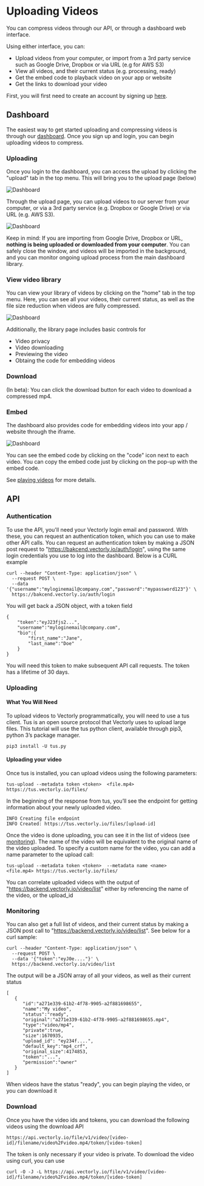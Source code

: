 # Uploading Videos

You can compress videos through our API, or through a dashboard web interface. 

Using either interface, you can:

* Upload videos from your computer, or import from a 3rd party service such as Google Drive, Dropbox or via URL (e.g for AWS S3)
* View all videos, and their current status (e.g. processing, ready)
* Get the embed code to playback video on your app or website
* Get the links to download your video

First, you will first need to create an account by signing up [here](https://vectorly.io/signup).


## Dashboard

The easiest way to get started uploading and compressing videos is through our [dashboard](https://dashboard.vectorly.io). Once you sign up and login, you can begin uploading videos to compress.

### Uploading

Once you login to the dashboard, you can access the upload by clicking the "upload" tab in the top menu. This will bring you to the upload page (below)

![Dashboard](img/platform-example-2.png)

Through the upload page, you can upload videos to our server from your computer, or via a 3rd party service (e.g. Dropbox or Google Drive) or via URL (e.g. AWS S3).


![Dashboard](img/platform-example-3.png)


Keep in mind: If you are importing from Google Drive, Dropbox or URL, **nothing is being uploaded or downloaded from your computer**. You can safely close the window, and videos will be imported in the background, and you can monitor ongoing upload process from the main dashboard library.

### View video library

You can view your library of videos by clicking on the "home" tab in the top menu. Here, you can see all your videos, their current status, as well as the file size reduction when videos are fully compressed. 

![Dashboard](img/platform-example.png)

Additionally, the library page includes basic controls for

* Video privacy
* Video downloading
* Previewing the video
* Obtaing the code for embedding videos


### Download

(In beta): You can click the download button for each video to download a compressed mp4.

### Embed

The dashboard also provides code for embedding videos into your app / website through the iframe. 

![Dashboard](img/embed.png)

You can see the embed code by clicking on the "code" icon next to each video. You can copy the embed code just by clicking on the pop-up with the embed code.

See [playing videos](playing.md) for more details.





## API 


### Authentication

To use the API, you'll need your Vectorly login email and password. With these, you can request an authentication token, which you can use to make other API calls. You can request an authentication token by making a JSON post request to "https://bakcend.vectorly.io/auth/login", using the same login credentials you use to log into the dashboard. Below is a CURL example

    curl --header "Content-Type: application/json" \
      --request POST \
      --data '{"username":"myloginemail@company.com","password":"mypassword123"}' \
      https://bakcend.vectorly.io/auth/login

You will get back a JSON object, with a token field

    {
        "token":"eyJ23fjs2...",
        "username":"myloginemail@company.com",
        "bio":{
            "first_name":"Jane",
            "last_name":"Doe"
        }
    }

You will need this token to make subsequent API call requests. The token has a lifetime of 30 days.

###  Uploading

#### What You Will Need

To upload videos to Vectorly programmatically,  you will need to use a tus client. Tus is an open source protocol that Vectorly uses to upload large files. This tutorial will use the tus python client, available through pip3, python 3’s package manager.

    pip3 install -U tus.py
    
    
#### Uploading your video

Once tus is installed, you can upload videos using the following parameters:

    tus-upload --metadata token <token>  <file.mp4> https://tus.vectorly.io/files/
    
    
In the beginning of the response from tus, you’ll see the endpoint for getting information about your newly uploaded video.

    INFO Creating file endpoint
    INFO Created: https://tus.vectorly.io/files/[upload-id]
        
Once the video is done uploading, you can see it in the list of videos (see [monitoring](#monitoring)). The name of the video will be equivalent to the original name of the video uploaded. To specify a custom name for the video, you can add a name parameter to the upload call:


    tus-upload --metadata token <token>  --metadata name <name>  <file.mp4> https://tus.vectorly.io/files/

You can correlate uploaded videos with the output of "https://backend.vectorly.io/video/list" either by referencing the name of the video, or the upload_id

### Monitoring

You can also get a full list of videos, and their current status by making a JSON post call to "https://backend.vectorly.io/video/list". See below for a curl sample:

    curl --header "Content-Type: application/json" \
      --request POST \
      --data '{"token":"eyJ0e...."}' \
      https://backend.vectorly.io/video/list
    
The output will be a JSON array of all your videos, as well as their current status 


    [
       {
          "id":"a271e339-61b2-4f78-9905-a2f881698655",
          "name":"My video",
          "status":"ready",
          "original":"a271e339-61b2-4f78-9905-a2f881698655.mp4",
          "type":"video/mp4",
          "private":true,
          "size":1670935,
          "upload_id": "ey234f....",
          "default_key":"mp4_crf",
          "original_size":4174853,
          "token":"...",
          "permission":"owner"
       }
    ]   
    
When videos have the status "ready", you can begin playing the video, or you can download it


### Download

Once you have the video ids and tokens, you can download the following videos using the download API

    https://api.vectorly.io/file/v1/video/[video-id]/filename/video%2Fvideo.mp4/token/[video-token]
    
The token is only necessary if your video is private. To download the video using curl, you can use

    curl -O -J -L https://api.vectorly.io/file/v1/video/[video-id]/filename/video%2Fvideo.mp4/token/[video-token] 



    
<script>
    window.intercomSettings = {
        app_id: "g1cpn78z"
    };
</script>
<script>(function(){var w=window;var ic=w.Intercom;if(typeof ic==="function"){ic('reattach_activator');ic('update',w.intercomSettings);}else{var d=document;var i=function(){i.c(arguments);};i.q=[];i.c=function(args){i.q.push(args);};w.Intercom=i;var l=function(){var s=d.createElement('script');s.type='text/javascript';s.async=true;s.src='https://widget.intercom.io/widget/g1cpn78z';var x=d.getElementsByTagName('script')[0];x.parentNode.insertBefore(s,x);};if(w.attachEvent){w.attachEvent('onload',l);}else{w.addEventListener('load',l,false);}}})();</script>
